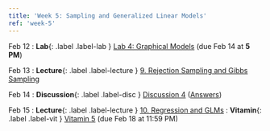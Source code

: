 ```yaml
---
title: 'Week 5: Sampling and Generalized Linear Models'
ref: 'week-5'
---
```


Feb 12
: **Lab**{: .label .label-lab } [Lab 4: Graphical Models](https://data102.datahub.berkeley.edu/hub/user-redirect/git-pull?repo=https%3A%2F%2Fgithub.com%2Fds-102%2Fsp24-materials&urlpath=lab%2Ftree%2Fsp24-materials%2Flab%2Flab04%2Flab04.ipynb&branch=main) (due Feb 14 at **5 PM**)

Feb 13
: **Lecture**{: .label .label-lecture } [9. Rejection Sampling and Gibbs Sampling](lecture/lec09)

Feb 14
: **Discussion**{: .label .label-disc } [Discussion 4](https://drive.google.com/file/d/1iXtBXST-0uAr1ONTEaVUikCr_QBMwkeE/view?usp=sharing) ([Answers](https://drive.google.com/file/d/1W0fsih7Xxf0Ya2YGwlWUoOH2qrRjGg_U/view?usp=sharing))

Feb 15
: **Lecture**{: .label .label-lecture } [10. Regression and GLMs](lecture/lec10)
: **Vitamin**{: .label .label-vit } [Vitamin 5](https://www.gradescope.com/courses/711377/assignments/4074681) (due Feb 18 at 11:59 PM)
